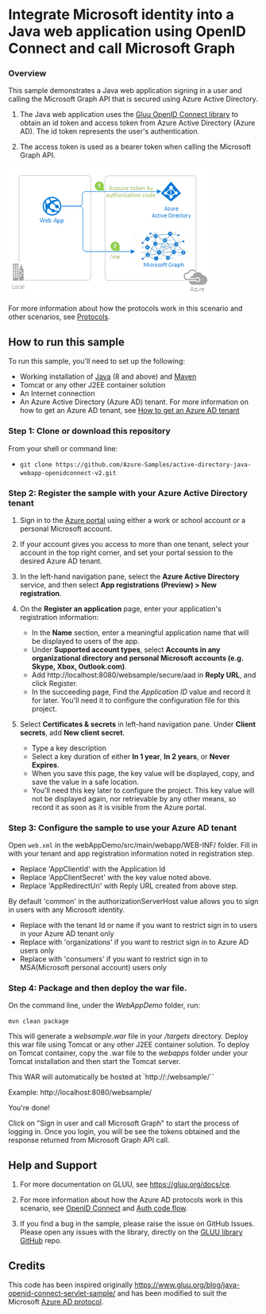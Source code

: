 # Integrate Microsoft identity into a Java web application using OpenID Connect and call Microsoft Graph

### Overview

This sample demonstrates a Java web application signing in a user and calling the Microsoft Graph API that is secured using Azure Active Directory.

1. The Java web application uses the [Gluu OpenID Connect library](https://github.com/GluuFederation/oxAuth) to obtain an id token and access token from Azure Active Directory (Azure AD). The id token represents the user's authentication.

2. The access token is used as a bearer token when calling the Microsoft Graph API.

![Topology](./ReadmeFiles/webapp-diagram.png)

For more information about how the protocols work in this scenario and other scenarios, see [Protocols](https://docs.microsoft.com/en-us/azure/active-directory/develop/active-directory-v2-protocols).

## How to run this sample

To run this sample, you'll need to set up the following:

- Working installation of [Java](http://www.oracle.com/technetwork/java/javase/downloads/index.html) (8 and above) and [Maven](https://maven.apache.org/)
- Tomcat or any other J2EE container solution
- An Internet connection
- An Azure Active Directory (Azure AD) tenant. For more information on how to get an Azure AD tenant, see [How to get an Azure AD tenant](https://docs.microsoft.com/en-us/azure/active-directory/develop/quickstart-create-new-tenant)

### Step 1:  Clone or download this repository

From your shell or command line:

- `git clone https://github.com/Azure-Samples/active-directory-java-webapp-openidconnect-v2.git`

### Step 2:  Register the sample with your Azure Active Directory tenant


1. Sign in to the [Azure portal](https://portal.azure.com) using either a work or school account or a personal Microsoft account.

1. If your account gives you access to more than one tenant, select your account in the top right corner, and set your portal session to the desired Azure AD tenant.

1. In the left-hand navigation pane, select the **Azure Active Directory** service, and then select **App registrations (Preview) > New registration**.

1. On the **Register an application** page, enter your application's registration information:
    - In the **Name** section, enter a meaningful application name that will be displayed to users of the app.
    - Under **Supported account types**, select **Accounts in any organizational directory and personal Microsoft accounts (e.g. Skype, Xbox, Outlook.com)**.
    - Add http://localhost:8080/websample/secure/aad in **Reply URL**, and click Register.
    - In the succeeding page, Find the *Application ID* value and record it for later. You'll need it to configure the configuration file for this project.

1. Select **Certificates & secrets** in left-hand navigation pane. Under **Client secrets**, add **New client secret**.
    - Type a key description
    - Select a key duration of either **In 1 year**, **In 2 years**, or **Never Expires**.
    - When you save this page, the key value will be displayed, copy, and save the value in a safe location.
    - You'll need this key later to configure the project. This key value will not be displayed again, nor retrievable by any other means, so record it as soon as it is visible from the Azure portal.

### Step 3:  Configure the sample to use your Azure AD tenant

Open `web.xml` in the webAppDemo/src/main/webapp/WEB-INF/ folder. Fill in with your tenant and app registration information noted in registration step.
- Replace 'AppClientId' with the Application Id
- Replace 'AppClientSecret' with the key value noted above.
- Replace 'AppRedirectUri' with Reply URL created from above step.

By default 'common' in the authorizationServerHost value allows you to sign in users with any Microsoft identity.
- Replace with the tenant Id or name if you want to restrict sign in to users in your Azure AD tenant only
- Replace with 'organizations' if you want to restrict sign in to Azure AD users only
- Replace with 'consumers' if you want to restrict sign in to MSA(Microsoft personal account) users only


### Step 4: Package and then deploy the war file.
On the command line, under the *WebAppDemo* folder, run:

`mvn clean package`

This will generate a *websample.war* file in your */targets* directory. Deploy this war file using Tomcat or any other J2EE container solution. To deploy on Tomcat container, copy the .war file to the *webapps* folder under your Tomcat installation and then start the Tomcat server.

This WAR will automatically be hosted at
`http://<yourserverhost>:<yourserverport>/websample/``

Example: http://localhost:8080/websample/

You're done!

Click on "Sign in user and call Microsoft Graph" to start the process of logging in.
Once you login, you will be see the tokens obtained and the response returned from Microsoft Graph API call.

## Help and Support
1. For more documentation on GLUU, see https://gluu.org/docs/ce.

1. For more information about how the Azure AD protocols work in this scenario, see [OpenID Connect](https://docs.microsoft.com/en-us/azure/active-directory/develop/v2-protocols-oidc) and [Auth code flow](https://docs.microsoft.com/en-us/azure/active-directory/develop/v2-oauth2-auth-code-flow).

1. If you find a bug in the sample, please raise the issue on GitHub Issues. Please open any issues with the library, directly on the [GLUU library GitHub](https://github.com/GluuFederation/oxAuth) repo.

## Credits
This code has been inspired originally https://www.gluu.org/blog/java-openid-connect-servlet-sample/ and has been modified to suit the Microsoft [Azure AD protocol](https://docs.microsoft.com/en-us/azure/active-directory/develop/active-directory-v2-protocols).
